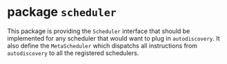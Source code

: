 # package `scheduler`

This package is providing the `Scheduler` interface that should be implemented for any scheduler that would want to plug in `autodiscovery`. It also define the `MetaScheduler` which dispatchs all instructions from `autodiscovery` to all the registered schedulers.
